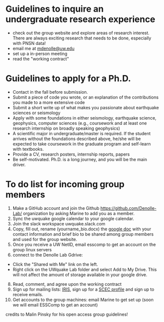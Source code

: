 
# Guidelines to inquire an undergraduate research experience
- check out the group website and explore areas of research interest. There are always exciting research that needs to be done, especially with PNSN data!
- email me at mdenolle@uw.edu
- set up a in-person meeting
- read the "working contract"




# Guidelines to apply for a Ph.D.
- Contact in the fall before submission.
- Submit a piece of code you wrote, or an explanation of the contributions you made to a more extensive code
- Submit a short write up of what makes you passionate about earthquake sciences or seismology
- Apply with some foundations in either seismology, earthquake science, geophysics, computer sciences (e.g., coursework and at least one research internship on broadly speaking geophysics)
- A scientific major in undergraduate/master is required. If the student arrives without the foundations described above, he/she will be expected to take coursework in the graduate program and self-learn with textbooks.
- Provide a CV, research posters, internship reports, papers
- Be self-motivated. Ph.D. is a long journey, and you will be the main driver.


# To do list for incoming group members
1. Make a GitHub account and join the Github https://github.com/Denolle-Lab/ organization by asking Marine to add you as a member.
3. Sync the uwquake google calendar to your google calendar.
4. Join the slack workspace uwquake.slack.com
5. Copy, fill out, rename (yourname_bio.docx) the [google doc](https://docs.google.com/document/d/1l1w47Ga_eAaSgGNkMaOQZW2ms9QPDnBx5jgjdtOEzYg/edit) with your contact information and brief bio to be shared among group members and used for the group website.
6. Once you receive a UW NetID, email esscomp to get an account on the group linux servers
7. connect to the Denolle Lab Gdrive:
  * Click the "Shared with Me" link on the left.
  * Right click on the UWquake Lab folder and select Add to My Drive. This will not affect the amount of storage available in your google drive.
8. Read, comment, and agree upon the working contract
9. Sign up for mailing lists: [IRIS](http://ds.iris.edu/message-center/), sign up for a [SCEC profile](https://www.scec.org/user/register) and sign up to receive emails.
10. Get accounts to the group machines: email Marine to get set up (soon we will email ESSComp to get an account)




credits to Malin Pinsky for his open access group guidelines!
